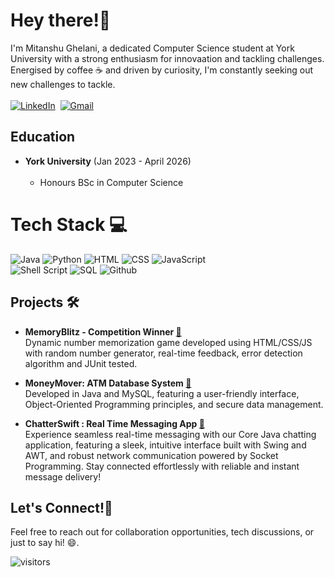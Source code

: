 # Hey there!👋
I'm Mitanshu Ghelani, a dedicated Computer Science student at York University with a strong enthusiasm for innovaation and tackling challenges. Energised by coffee ☕ and driven by curiosity, I'm constantly seeking out new challenges to tackle.<br /><br />
<a href="https://www.linkedin.com/in/mitanshughelani"><img src="https://img.shields.io/badge/linkedin-%230077B5.svg?&style=for-the-badge&logo=linkedin&logoColor=white" alt="LinkedIn" /></a>&nbsp;
<a href="mailto:mitanshughelani61@gmail.com?subject=Hello Mitanshu!"><img src="https://img.shields.io/badge/gmail-%23D14836.svg?&style=for-the-badge&logo=gmail&logoColor=white" alt="Gmail"/></a>&nbsp;

## Education

* <b>York University</b> (Jan 2023 - April 2026)<br /><br />
   * Honours BSc in Computer Science
 
# Tech Stack 💻
<img src="https://img.shields.io/badge/Java-ED8B00?style=for-the-badge&logo=openjdk&logoColor=white" alt="Java" /> <img src="https://img.shields.io/badge/Python-FFD43B?style=for-the-badge&logo=python&logoColor=blue" alt="Python" /> <img src="https://img.shields.io/badge/HTML5-E34F26?style=for-the-badge&logo=html5&logoColor=white" alt="HTML" /> <img src="https://img.shields.io/badge/CSS3-1572B6?style=for-the-badge&logo=css3&logoColor=white" alt="CSS" /> <img src="https://img.shields.io/badge/JavaScript-323330?style=for-the-badge&logo=javascript&logoColor=F7DF1E" alt="JavaScript" />
<br>
<img src="https://img.shields.io/badge/Shell_Script-121011?style=for-the-badge&logo=gnu-bash&logoColor=white" alt="Shell Script" /> <img src="https://img.shields.io/badge/MySQL-005C84?style=for-the-badge&logo=mysql&logoColor=white" alt="SQL" /> <img src="https://img.shields.io/badge/GitHub-100000?style=for-the-badge&logo=github&logoColor=white" alt="Github" />




## Projects 🛠️

* <b>MemoryBlitz - Competition Winner </b><a href="https://github.com/mitanshughelani/MemoryBlitz" target="_blank">🔗</a><br />
Dynamic number memorization game developed using HTML/CSS/JS with random number generator, real-time feedback, error detection algorithm and JUnit tested.

* <b>MoneyMover: ATM Database System </b><a href="https://github.com/mitanshughelani/MoneyMover" target="_blank">🔗</a><br />
Developed in Java and MySQL, featuring a user-friendly interface, Object-Oriented Programming principles, and secure data management.

* <b>ChatterSwift : Real Time Messaging App </b><a href="https://github.com/mitanshughelani/ChatterSwift" target="_blank">🔗</a><br />
Experience seamless real-time messaging with our Core Java chatting application, featuring a sleek, intuitive interface built with Swing and AWT, and robust network communication powered by Socket Programming. Stay connected effortlessly with reliable and instant message delivery!


## Let's Connect!🤝
Feel free to reach out for collaboration opportunities, tech discussions, or just to say hi! 😄. 
<br />



 ![visitors](https://visitor-badge.laobi.icu/badge?page_id=mitughelani)
